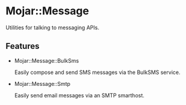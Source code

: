 # Mojar::Message

Utilities for talking to messaging APIs.

## Features

*   Mojar::Message::BulkSms

    Easily compose and send SMS messages via the BulkSMS service.

*   Mojar::Message::Smtp

    Easily send email messages via an SMTP smarthost.
